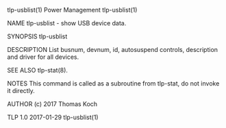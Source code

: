 tlp-usblist(1)                                                                                                                                      Power Management                                                                                                                                     tlp-usblist(1)

NAME
       tlp-usblist - show USB device data.

SYNOPSIS
       tlp-usblist

DESCRIPTION
       List busnum, devnum, id, autosuspend controls, description and driver for all devices.

SEE ALSO
       tlp-stat(8).

NOTES
       This command is called as a subroutine from tlp-stat, do not invoke it directly.

AUTHOR
       (c) 2017 Thomas Koch <linrunner at gmx.net>

TLP 1.0                                                                                                                                                2017-01-29                                                                                                                                        tlp-usblist(1)
